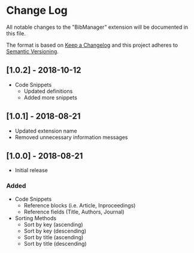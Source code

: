 # Change Log
All notable changes to the "BibManager" extension will be documented in this file.

The format is based on [Keep a Changelog](http://keepachangelog.com/en/1.0.0) and this project adheres to [Semantic Versioning](http://semver.org/spec/v2.0.0.html).
## [1.0.2] - 2018-10-12
- Code Snippets
    - Updated definitions 
    - Added more snippets
## [1.0.1] - 2018-08-21
- Updated extension name
- Removed unnecessary information messages
## [1.0.0] - 2018-08-21
- Initial release
### Added
- Code Snippets
    - Reference blocks (i.e. Article, Inproceedings)
    - Reference fields (Title, Authors, Journal)
- Sorting Methods
    - Sort by key (ascending)
    - Sort by key (descending)
    - Sort by title (ascending)
    - Sort by title (descending)
